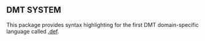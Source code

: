 ## DMT SYSTEM

This package provides syntax highlighting for the first DMT domain-specific language called [.def](https://github.com/uniqpath/def).
